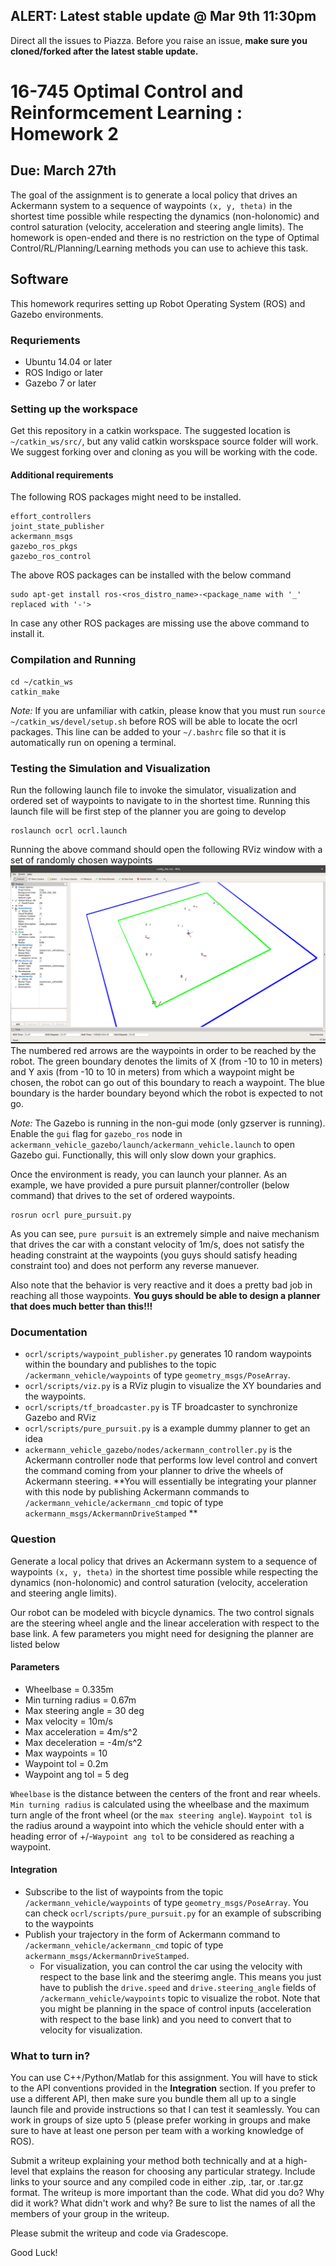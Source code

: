 ## ALERT: Latest stable update @ Mar 9th 11:30pm
Direct all the issues to Piazza. Before you raise an issue, **make sure you cloned/forked after the latest stable update.**


16-745 Optimal Control and Reinformcement Learning : Homework 2 
==================================================
## Due: March 27th

The goal of the assignment is to generate a local policy that drives an Ackermann system to a sequence of waypoints `(x, y, theta)` in the shortest time possible while respecting the dynamics (non-holonomic) and control saturation (velocity, acceleration and steering angle limits). The homework is open-ended and there is no restriction on the type of Optimal Control/RL/Planning/Learning methods you can use to achieve this task. 

## Software
This homework requrires setting up Robot Operating System (ROS) and Gazebo environments. 

### Requriements
- Ubuntu 14.04 or later
- ROS Indigo or later
- Gazebo 7 or later

### Setting up the workspace
Get this repository in a catkin workspace. The suggested location is `~/catkin_ws/src/`, but any valid catkin worskspace source folder will work. We suggest forking over and cloning as you will be working with the code.

#### Additional requirements
The following ROS packages might need to be installed. 
```
effort_controllers
joint_state_publisher
ackermann_msgs
gazebo_ros_pkgs
gazebo_ros_control
``` 
The above ROS packages can be installed with the below command
```
sudo apt-get install ros-<ros_distro_name>-<package_name with '_' replaced with '-'>
```
In case any other ROS packages are missing use the above command to install it. 

### Compilation and Running
```
cd ~/catkin_ws
catkin_make
```
_Note:_ If you are unfamiliar with catkin, please know that you must run `source ~/catkin_ws/devel/setup.sh` before ROS will be able to locate the ocrl packages. This line can be added to your `~/.bashrc` file so that it is automatically run on opening a terminal. 

### Testing the Simulation and Visualization
Run the following launch file to invoke the simulator, visualization and ordered set of waypoints to navigate to in the shortest time. Running this launch file will be first step of the planner you are going to develop
```
roslaunch ocrl ocrl.launch
```
Running the above command should open the following RViz window with a set of randomly chosen waypoints
![](ocrl/img/env_angled.png)
The numbered red arrows are the waypoints in order to be reached by the robot. The green boundary denotes the limits of X (from -10 to 10 in meters) and Y axis (from -10 to 10 in meters) from which a waypoint might be chosen, the robot can go out of this boundary to reach a waypoint. The blue boundary is the harder boundary beyond which the robot is expected to not go. 

_Note:_ The Gazebo is running in the non-gui mode (only gzserver is running). Enable the `gui` flag for `gazebo_ros` node in `ackermann_vehicle_gazebo/launch/ackermann_vehicle.launch` to open Gazebo gui. Functionally, this will only slow down your graphics. 
 

Once the environment is ready, you can launch your planner. As an example, we have provided a pure pursuit planner/controller (below command) that drives to the set of ordered waypoints.
```
rosrun ocrl pure_pursuit.py
```
As you can see, `pure pursuit` is an extremely simple and naive mechanism that drives the car with a constant velocity of 1m/s, does not satisfy the heading constraint at the waypoints (you guys should satisfy heading constraint too) and does not perform any reverse manuever. 

Also note that the behavior is very reactive and it does a pretty bad job in reaching all those waypoints. **You guys should be able to design a planner that does much better than this!!!**

### Documentation
- `ocrl/scripts/waypoint_publisher.py` generates 10 random waypoints within the boundary and publishes to the topic  `/ackermann_vehicle/waypoints` of type `geometry_msgs/PoseArray`.
- `ocrl/scripts/viz.py` is a RViz plugin to visualize the XY boundaries and the waypoints.
- `ocrl/scripts/tf_broadcaster.py` is TF broadcaster to synchronize Gazebo and RViz 
- `ocrl/scripts/pure_pursuit.py` is a example dummy planner to get an idea
- `ackermann_vehicle_gazebo/nodes/ackermann_controller.py` is the Ackermann controller node that performs low level control and convert the command coming from your planner to drive the wheels of Ackermann steering. **You will essentially be integrating your planner with this node by publishing Ackermann commands to `/ackermann_vehicle/ackermann_cmd` topic of type `ackermann_msgs/AckermannDriveStamped` **

### Question
Generate a local policy that drives an Ackermann system to a sequence of waypoints `(x, y, theta)` in the shortest time possible while respecting the dynamics (non-holonomic) and control saturation (velocity, acceleration and steering angle limits).

Our robot can be modeled with bicycle dynamics. The two control signals are the steering wheel angle
and the linear acceleration with respect to the base link. A few parameters you might need for designing the planner are listed below

#### Parameters
- Wheelbase = 0.335m
- Min turning radius = 0.67m
- Max steering angle = 30 deg
- Max velocity = 10m/s
- Max acceleration = 4m/s^2
- Max deceleration = -4m/s^2
- Max waypoints = 10
- Waypoint tol = 0.2m
- Waypoint ang tol = 5 deg

`Wheelbase` is the distance between the centers of the front and rear wheels. `Min turning radius` is calculated using the wheelbase and the maximum turn angle of the front wheel (or the `max steering angle`). `Waypoint tol` is the radius around a waypoint into which the vehicle should enter with a heading error of +/-`Waypoint ang tol` to be considered as reaching a waypoint. 

#### Integration 
* Subscribe to the list of waypoints from the topic `/ackermann_vehicle/waypoints` of type `geometry_msgs/PoseArray`. You can check `ocrl/scripts/pure_pursuit.py` for an example of subscribing to the waypoints
* Publish your trajectory in the form of Ackermann command to `/ackermann_vehicle/ackermann_cmd` topic of type `ackermann_msgs/AckermannDriveStamped`. 
    * For visualization, you can control the car using the velocity with respect to the base link and the steerimg angle. This means you just have to publish the `drive.speed` and `drive.steering_angle` fields of `/ackermann_vehicle/waypoints` topic to visualize the robot. Note that you might be planning in the space of control inputs (acceleration with respect to the base link) and you need to convert that to velocity for visualization. 

### What to turn in?

You can use C++/Python/Matlab for this assignment. You will have to stick to the API conventions provided in the **Integration** section. If you prefer to use a different API, then make sure you bundle them all up to a single launch file and provide instructions so that I can test it seamlessly. You can work in groups of size upto 5 (please prefer working in groups and make sure to have at least one person per team with a working knowledge of ROS). 

Submit a writeup explaining your method both technically and at a high-level that explains the reason for choosing any particular strategy. Include links to your source and any compiled code in either .zip, .tar, or .tar.gz format. The writeup is more important than the code. What did you do? Why did it work? What didn't work and why? Be sure to list the names of all the members of your group in the writeup.

Please submit the writeup and code via Gradescope. 

Good Luck!










